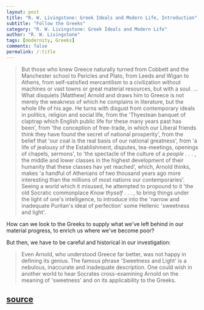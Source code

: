 ```yaml
---
layout: post
title: "R. W. Livingstone: Greek Ideals and Modern Life, Introduction"
subtitle: "Follow the Greeks"
category: "R. W. Livingstone: Greek Ideals and Modern Life"
author: "R. W. Livingstone"
tags: [modernity, Greeks]
comments: false
permalink: /:title
---
```


> But those who knew Greece naturally turned from Cobbett and the Manchester school to Pericles and Plato, from Leeds and Wigan to Athens, from self-satisfied mercantilism to a civilization without machines or vast towns or great material resources, but with a soul. ... What disquiets [Matthew] Arnold and draws him to Greece is not merely the weakness of which he complains in literature, but the whole life of his age. He turns with disgust from contemporary ideals in politics, religion and social life, from the 'Thyestean banquet of claptrap which English public life for these many years past has been', from 'the conception of free-trade, in which our Liberal friends think they have found the secret of national prosperity', from the belief that 'our coal is the real basis of our national greatness', from 'a life of jealousy of the Establishment, disputes, tea-meetings, openings of chapels, sermons', to 'the spectacle of the culture of a *people* . . . , the middle and lower classes in the highest development of their humanity that these classes hav yet reached', which, Arnold thinks, makes 'a handful of Athenians of two thousand years ago more interesting than the millions of most nations our contemporaries'. Seeing a world which it misused, he attempted to propound to it 'the old Socratic commonplace *Know thyself* . . . , to bring things under the light of one's intelligence, to introduce into the 'narrow and inadequate Puritan's ideal of perfection' some Hellenic 'sweetness and light'.

How can we look to the Greeks to supply what we've left behind in our material progress, to enrich us where we've become poor?

But then, we have to be careful and historical in our investigation:

> Even Arnold, who understood Greece far better, was not happy in defining its genius. The famous phrase 'Sweetness and Light' is a nebulous, inaccurate and inadequate description. One could wish in another world to hear Socrates cross-examining 
Arnold on the meaning of 'sweetness' and on its applicability to the Greeks.

<h2 class="post-source"><a href="https://archive.org/stream/greekidealsmoder00livi#page/31"><i class="fas fa-book" aria-hidden="true"></i> source</a></h2>
